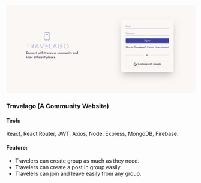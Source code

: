![Travelago](./client/public/pv-travelago.png)

### Travelago (A Community Website)

#### Tech:

<p>React, React Router, JWT, Axios, Node, Express, MongoDB, Firebase.</p>

#### Feature:

- Travelers can create group as much as they need.
- Travelers can create a post in group easily.
- Travelers can join and leave easily from any group.
